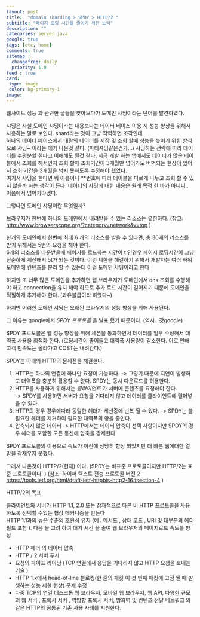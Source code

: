 ```yaml
---
layout: post
title:  "domain sharding > SPDY > HTTP/2 "
subtitle: "페이지 로딩 시간을 줄이기 위한 노력"
description: ""
categories: server java
google: true
tags: [etc, home]
comments: true
sitemap :
  changefreq: daily
  priority: 1.0
feed : true
card:
 type: image
 color: bg-primary-1
image: 
---
```


웹사이트 성능 과 관련한 글들을 찾아보다가 도메인 샤딩이라는 단어를 발견하였다.

샤딩은 사실 도메인 샤딩이라는 내용보다는 데이터 베이스 이용 시 성능 향상을 위해서 사용하는 말로 보인다.
shard라는 것이 그냥 직역하면 조각인데  
하나의 데이터 베이스에서 대량의 데이터를 저장 및 조회 할때  성능을 높이기 위한 방식으로 샤딩~ 이라는 애가 나온것 같다. (파티셔닝같은건가...)
샤딩하는 전략에 따라 데이터를 수평분할 한다고 이해해도 될것 같다.
지금 개발 하는 앱에서도 데이터가 많은 테이블에서 조회를 해서인지 조회 할때 조회기간이 3개월만 넘어가도 버벅되는 현상이 있어서 조회 기간을 3개월을 넘지 못하도록 수정해야 했었다.  
여기서 샤딩을 한다면 뭐 이름이나 **번호에 따라 테이블을 다르게 나누고 조회 할 수 있지 않을까 하는 생각이 든다.
 데이터의 샤딩에 대한 내용은 원래 목적 한 바가 아니니.. 이쯤에서 넘어가야겠다.

 그렇다면 도메인 샤딩이란 무엇일까?  

 브라우저가 한번에 하나의 도메인에서 내려받을 수 있는 리소스는 유한하다. (참고: http://www.browserscope.org/?category=network&v=top )

  한개의 도메인에서 한번에 최대 6 개의 리소스를 받을 수 있다면, 총 30개의 리소스를 받기 위해서는 5번의 요청을 해야 한다.  
  6개의 리소스를 다운받을때 페이지를 로드하는 시간이 t 인경우 페이지 로딩시간이 그냥 단순하게 계산해서 5t가 되는 것이다.
이런 제한을 해결하기 위해서 개발자는 여러 하위 도메인에 컨텐츠를 분리 할 수 있는데 이걸 도메인 샤딩이라고 한다

 하지만 또 너무 많은 도메인을 추가하면 웹 브라우저가 도메인에서 dns 조회를 수행해야 하고 connection을 유지 해야 하므로 추가 로드 시간이 길어지기 때문에 도메인을 적절하게 추가해야 한다.  (과유불급이라 하였다~)

 하지만 이러한 도메인 샤딩은 오래된 브라우저의 성능 향상을 위해 사용된다.

 그 이유는 google에서 *SPDY 프로토콜* 을 발표 했기 때문이다. (역시.. 갓google)

SPDY 프로토콜은 웹 성능 향상을 위해  세션을 통과하면서 데이터를 일부 수정해서 대역폭 사용을 최적화 한다. (로딩시간이 줄어들고 대역폭 사용량이 감소한다. 이로 인해 고객 만족도는 올라가고 COST는 내려간다.)

SPDY는 아래의 HTTP의 문제점을 해결한다.

1. HTTP는 하나의 연결에 하나만 요청이 가능하다.
  -> 그렇기 때문에 지연이 발생하고 대역폭을 충분히 활용할 수 없다. SPDY는 동시 다운로드를 허용한다.  
2. HTTP를 사용하기 위해서는 *클라이언트* 가 서버에 콘텐츠를 요청해야 한다.  
  -> SPDY를 사용하면 서버가 요청을 기다리지 않고 데이터를 클라이언트에 밀어넣을 수 있다.
3. HTTP의 경우 경우에따라 동일한 헤더가 세션중에 반복 될 수 있다.
  -> SPDY는 불필요한 헤더를 제거하여 필요한 대역폭의 양을 줄인다.
4. 압축되지 않은 데이터
  -> HTTP에서는 데이터 압축이 선택 사항이지만 SPDY의 경우 헤더를 포함한 모든 통신에 압축을 강제한다.

 SPDY 프로토콜의 이용으로 속도가 이전에 상당히 향상 되었지만 더 빠른 웹에대한 열망을 잠재우지 못했다.

 그래서 나온것이 HTTP/2(현재) 이다.  (SPDY는 비표준 프로토콜이지만 HTTP/2는 표준 프로토콜이다. )
(참조:  하이퍼 텍스트 전송 프로토콜 버전 2 https://tools.ietf.org/html/draft-ietf-httpbis-http2-16#section-4 )

HTTP/2의 목표

클라이언트와 서버가 HTTP 1.1, 2.0 또는 잠재적으로 다른 비 HTTP 프로토콜을 사용하도록 선택할 수있는 협상 메커니즘을 만든다  
HTTP 1.1과의 높은 수준의 호환성 유지 (예 : 메서드 , 상태 코드 , URI 및 대부분의 헤더 필드 포함 ).
다음 을 고려 하여 대기 시간 을 줄여 웹 브라우저의 페이지로드 속도를 향상
  - HTTP 헤더 의 데이터 압축
  - HTTP / 2 서버 푸시
  - 요청의 파이프 라이닝 (TCP 연결에서 응답을 기다리지 않고 HTTP 요청을 보내는 기술 )
  -  HTTP 1.x에서 head-of-line 블로킹(한 줄의 패킷 이 첫 번째 패킷에 고정 될 때 발생하는 성능 제한 현상) 문제 수정
  - 다중 TCP의 연결
데스크톱 웹 브라우저, 모바일 웹 브라우저, 웹 API, 다양한 규모의 웹 서버 , 프록시 서버 , 역방향 프록시 서버, 방화벽 및 컨텐츠 전달 네트워크 와 같은 HTTP의 공통된 기존 사용 사례를 지원한다.
